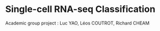 # Single-cell RNA-seq Classification 

Academic group project : Luc YAO, Léos COUTROT, Richard CHEAM 
